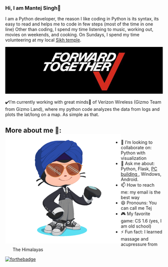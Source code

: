 ### Hi, I am Mantej Singh👋
I am a Python developer, the reason I like coding in Python is its syntax, its easy to read and helps me to code in few steps (most of the time in one line)
Other than coding, I spend my time listening to music, working out, movies on weekends, and cooking. On Sundays, I spend my time volunteering at my local <a href="https://letsshareameal.org/">Sikh temple</a>.

<p align="center">
  <img width="560" height="150" src="https://github.com/Mantej-Singh/Mantej-Singh/blob/master/VerizonWireless.png"></a>
</p>


:heavy_check_mark:I’m currently working with great minds:star2: of Verizon Wireless (Gizmo Team from Gizmo Land), where my python code analyzes the data from logs and plots the lat/long on a map. As simple as that.

## More about me 🌱: <img align="left" width="370" height="350" src="https://github.com/Mantej-Singh/Mantej-Singh/blob/master/octocat.png"></a>
- 👯 I’m looking to collaborate on: Python with visualization 
- 💬 Ask me about: Python, Flask, <a href="https://github.com/Mantej-Singh/Building-a-PC/blob/master/README.md"> PC building </a>, Windows, Android.
- 📫 How to reach me: my email is the best way
- 😄 Pronouns: You can call me Tej
- :video_game: My favorite game: CS 1.6 (yes, I am old school)
- ⚡ Fun fact: I learned massage and acupressure from The Himalayas 


[![forthebadge](https://forthebadge.com/images/badges/built-with-love.svg)](https://forthebadge.com)



<!--
**Mantej-Singh/Mantej-Singh** is a ✨ _special_ ✨ repository because its `README.md` (this file) appears on your GitHub profile.

Here are some ideas to get you started:


- 🌱 I’m currently learning ...

- 🤔 I’m looking for help with ...
-->
